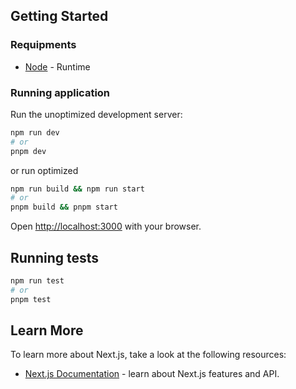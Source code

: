 ## Getting Started

### Requipments
- [Node](https://nodejs.org/en) - Runtime

### Running application
Run the unoptimized development server:

```bash
npm run dev
# or
pnpm dev
```
or run optimized

```bash
npm run build && npm run start
# or
pnpm build && pnpm start
```

Open <http://localhost:3000> with your browser.

## Running tests

```bash
npm run test
# or
pnpm test
```

## Learn More

To learn more about Next.js, take a look at the following resources:
- [Next.js Documentation](https://nextjs.org/docs) - learn about Next.js features and API.
